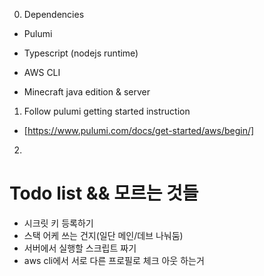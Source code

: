 0. Dependencies

 - Pulumi

 - Typescript (nodejs runtime)

 - AWS CLI

 - Minecraft java edition & server

1. Follow pulumi getting started instruction

 - [https://www.pulumi.com/docs/get-started/aws/begin/]

2. 

# Todo list && 모르는 것들

 - 시크릿 키 등록하기
 - 스택 어케 쓰는 건지(일단 메인/데브 나눠둠)
 - 서버에서 실행할 스크립트 짜기
 - aws cli에서 서로 다른 프로필로 체크 아웃 하는거
